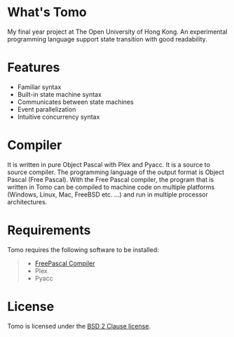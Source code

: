 What's Tomo
====
My final year project at The Open University of Hong Kong. An experimental programming language support state transition with good readability.

Features
====
* Familiar syntax
* Built-in state machine syntax
* Communicates between state machines
* Event parallelization
* Intuitive concurrency syntax

Compiler
====
It is written in pure Object Pascal with Plex and Pyacc. It is a source to source compiler. The programming language of the output format is Object Pascal (Free Pascal). With the Free Pascal compiler, the program that is written in Tomo can be compiled to machine code on multiple platforms (Windows, Linux, Mac, FreeBSD etc. ...) and run in multiple processor architectures.

Requirements
====
Tomo requires the following software to be installed:
>* [FreePascal Compiler](http://www.freepascal.org/)
>* Plex
>* Pyacc

License
====
Tomo is licensed under the [BSD 2 Clause license](https://github.com/tomcheung789/Tomo/blob/master/LICENSE). 
